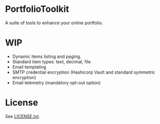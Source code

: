 # PortfolioToolkit

A suite of tools to enhance your online portfolio.

# WIP

- Dynamic items listing and paging.
- Standard item types: text, decimal, file
- Email templating
- SMTP credential encryption (Hashicorp Vault and standard symmetric encryption)
- Email telemetry (mandatory opt-out option)



# License

See [LICENSE.txt](LICENSE.txt).
